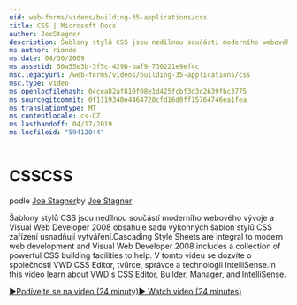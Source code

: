 ```yaml
---
uid: web-forms/videos/building-35-applications/css
title: CSS | Microsoft Docs
author: JoeStagner
description: Šablony stylů CSS jsou nedílnou součástí moderního webového vývoje a Visual Web Developer 2008 obsahuje sadu výkonných šablon stylů CSS zařízení usnadňují vytváření...
ms.author: riande
ms.date: 04/30/2009
ms.assetid: 50a55e3b-3f5c-429b-baf9-730221e9ef4c
msc.legacyurl: /web-forms/videos/building-35-applications/css
msc.type: video
ms.openlocfilehash: 04cea82af810f08e1d425fcbf3d3c2639fbc3775
ms.sourcegitcommit: 0f1119340e4464720cfd16d0ff15764746ea1fea
ms.translationtype: MT
ms.contentlocale: cs-CZ
ms.lasthandoff: 04/17/2019
ms.locfileid: "59412044"
---
```

# <a name="css"></a><span data-ttu-id="21970-103">CSS</span><span class="sxs-lookup"><span data-stu-id="21970-103">CSS</span></span>

<span data-ttu-id="21970-104">podle [Joe Stagner](https://github.com/JoeStagner)</span><span class="sxs-lookup"><span data-stu-id="21970-104">by [Joe Stagner](https://github.com/JoeStagner)</span></span>

<span data-ttu-id="21970-105">Šablony stylů CSS jsou nedílnou součástí moderního webového vývoje a Visual Web Developer 2008 obsahuje sadu výkonných šablon stylů CSS zařízení usnadňují vytváření.</span><span class="sxs-lookup"><span data-stu-id="21970-105">Cascading Style Sheets are integral to modern web development and Visual Web Developer 2008 includes a collection of powerful CSS building facilities to help.</span></span> <span data-ttu-id="21970-106">V tomto videu se dozvíte o společnosti VWD CSS Editor, tvůrce, správce a technologii IntelliSense.</span><span class="sxs-lookup"><span data-stu-id="21970-106">In this video learn about VWD's CSS Editor, Builder, Manager, and IntelliSense.</span></span>

[<span data-ttu-id="21970-107">&#9654;Podívejte se na video (24 minuty)</span><span class="sxs-lookup"><span data-stu-id="21970-107">&#9654; Watch video (24 minutes)</span></span>](https://channel9.msdn.com/Blogs/ASP-NET-Site-Videos/css)
